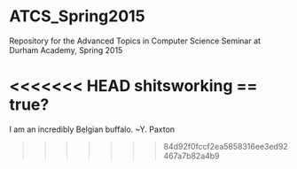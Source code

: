 ATCS_Spring2015
===============
Repository for the Advanced Topics in Computer Science Seminar at Durham Academy, Spring 2015


<<<<<<< HEAD
shitsworking == true?
=======
I am an incredibly Belgian buffalo. ~Y. Paxton
>>>>>>> 84d92f0fccf2ea5858316ee3ed92467a7b82a4b9
